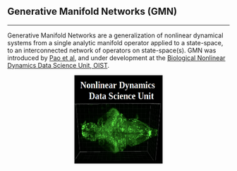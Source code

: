 ## Generative Manifold Networks (GMN)
---
Generative Manifold Networks are a generalization of nonlinear dynamical systems from a single analytic manifold operator applied to a state-space, to an interconnected network of operators on state-space(s). GMN was introduced by [Pao et al](https://arxiv.org/abs/2106.10627), and under development at the [Biological Nonlinear Dynamics Data Science Unit, OIST](https://www.oist.jp/research/research-units/bndd).

<!-- [![alt text](imgs/NonlinearDynamicsDSU.png "Biological Nonlinear Dynamics Data Science Unit")](https://www.oist.jp/research/research-units/bndd) -->

<a href="https://www.oist.jp/research/research-units/bndd">
<center><img src="imgs/NonlinearDynamicsDSU.png" alt="Biological Nonlinear Dynamics Data Science Unit" width="200" height="200"></center>
</a>

